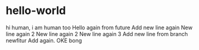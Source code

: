 # hello-world
hi human, i am human too
Hello again from future
Add new line again
New line again 2
New line again 2
New line again 3
Add new line from branch newfitur
Add again.
OKE bong
